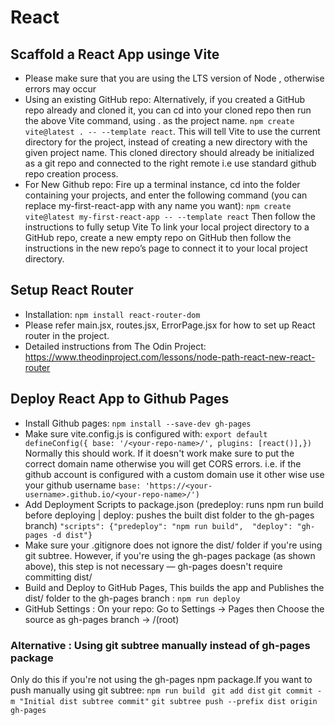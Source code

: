 # React

## Scaffold a React App usinge Vite

- Please make sure that you are using the LTS version of Node , otherwise errors may occur
- Using an existing GitHub repo: Alternatively, if you created a GitHub repo already and cloned it, you can cd into your cloned repo then run the above Vite command, using . as the project name. `npm create vite@latest . -- --template react`. This will tell Vite to use the current directory for the project, instead of creating a new directory with the given project name. This cloned directory should already be initialized as a git repo and connected to the right remote i.e use standard github repo creation process.
- For New Github repo: Fire up a terminal instance, cd into the folder containing your projects, and enter the following command (you can replace my-first-react-app with any name you want): `npm create vite@latest my-first-react-app -- --template react` Then follow the instructions to fully setup Vite To link your local project directory to a GitHub repo, create a new empty repo on GitHub then follow the instructions in the new repo’s page to connect it to your local project directory.

## Setup React Router

- Installation: `npm install react-router-dom`
- Please refer main.jsx, routes.jsx, ErrorPage.jsx for how to set up React router in the project.
- Detailed instructions from The Odin Project: https://www.theodinproject.com/lessons/node-path-react-new-react-router

## Deploy React App to Github Pages

- Install Github pages: `npm install --save-dev gh-pages`
- Make sure vite.config.js is configured with:
  `export default defineConfig({ base: '/<your-repo-name>/', plugins: [react()],})` Normally this should work. If it doesn't work make sure to put the correct domain name otherwise you will get CORS errors. i.e. if the github account is configured with a custom domain use it other wise use your github username `base: 'https://<your-username>.github.io/<your-repo-name>/')`
- Add Deployment Scripts to package.json (predeploy: runs npm run build before deploying | deploy: pushes the built dist folder to the gh-pages branch)
  `"scripts": {"predeploy": "npm run build",  "deploy": "gh-pages -d dist"}`
- Make sure your .gitignore does not ignore the dist/ folder if you're using git subtree.
  However, if you're using the gh-pages package (as shown above), this step is not necessary — gh-pages doesn't require committing dist/
- Build and Deploy to GitHub Pages, This builds the app and Publishes the dist/ folder to the gh-pages branch : `npm run deploy`
- GitHub Settings : On your repo: Go to Settings → Pages then Choose the source as gh-pages branch → /(root)

### Alternative : Using git subtree manually instead of gh-pages package

Only do this if you're not using the gh-pages npm package.If you want to push manually using git subtree:
`npm run build `
`git add dist`
`git commit -m "Initial dist subtree commit"`
`git subtree push --prefix dist origin gh-pages`
